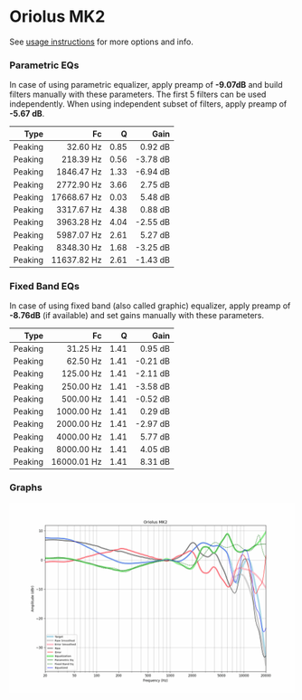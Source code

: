 # Oriolus MK2
See [usage instructions](https://github.com/jaakkopasanen/AutoEq#usage) for more options and info.

### Parametric EQs
In case of using parametric equalizer, apply preamp of **-9.07dB** and build filters manually
with these parameters. The first 5 filters can be used independently.
When using independent subset of filters, apply preamp of **-5.67 dB**.

| Type    | Fc          |    Q | Gain     |
|--------:|------------:|-----:|---------:|
| Peaking | 32.60 Hz    | 0.85 | 0.92 dB  |
| Peaking | 218.39 Hz   | 0.56 | -3.78 dB |
| Peaking | 1846.47 Hz  | 1.33 | -6.94 dB |
| Peaking | 2772.90 Hz  | 3.66 | 2.75 dB  |
| Peaking | 17668.67 Hz | 0.03 | 5.48 dB  |
| Peaking | 3317.67 Hz  | 4.38 | 0.88 dB  |
| Peaking | 3963.28 Hz  | 4.04 | -2.55 dB |
| Peaking | 5987.07 Hz  | 2.61 | 5.27 dB  |
| Peaking | 8348.30 Hz  | 1.68 | -3.25 dB |
| Peaking | 11637.82 Hz | 2.61 | -1.43 dB |

### Fixed Band EQs
In case of using fixed band (also called graphic) equalizer, apply preamp of **-8.76dB**
(if available) and set gains manually with these parameters.

| Type    | Fc          |    Q | Gain     |
|--------:|------------:|-----:|---------:|
| Peaking | 31.25 Hz    | 1.41 | 0.95 dB  |
| Peaking | 62.50 Hz    | 1.41 | -0.21 dB |
| Peaking | 125.00 Hz   | 1.41 | -2.11 dB |
| Peaking | 250.00 Hz   | 1.41 | -3.58 dB |
| Peaking | 500.00 Hz   | 1.41 | -0.52 dB |
| Peaking | 1000.00 Hz  | 1.41 | 0.29 dB  |
| Peaking | 2000.00 Hz  | 1.41 | -2.97 dB |
| Peaking | 4000.00 Hz  | 1.41 | 5.77 dB  |
| Peaking | 8000.00 Hz  | 1.41 | 4.05 dB  |
| Peaking | 16000.01 Hz | 1.41 | 8.31 dB  |

### Graphs
![](./Oriolus%20MK2.png)